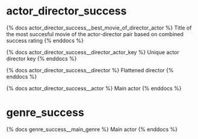 # actor_director_success

{% docs actor_director_success__best_movie_of_director_actor %}
Title of the most succesful movie of the actor-director pair based on combined success rating
{% enddocs %}

{% docs actor_director_success__director_actor_key %}
Unique actor director key
{% enddocs %}

{% docs actor_director_success__director %}
Flattened director
{% enddocs %}

{% docs actor_director_success__actor %}
Main actor
{% enddocs %}



# genre_success
{% docs genre_success__main_genre %}
Main actor
{% enddocs %}